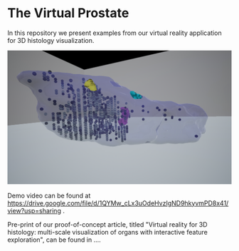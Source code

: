 # The Virtual Prostate

In this repository we present examples from our virtual reality application for 3D histology visualization. 

![Screen capture from the virtual prostate](https://github.com/BioimageInformaticsTampere/The-Virtual-Prostate/blob/master/wholeprostatefeats.png)

Demo video can be found at https://drive.google.com/file/d/1QYMw_cLx3uOdeHvzIgND9hkyvmPD8x41/view?usp=sharing .

Pre-print of our proof-of-concept article, titled 
"Virtual reality for 3D histology: multi-scale visualization of organs with interactive feature exploration", can be found in ....
